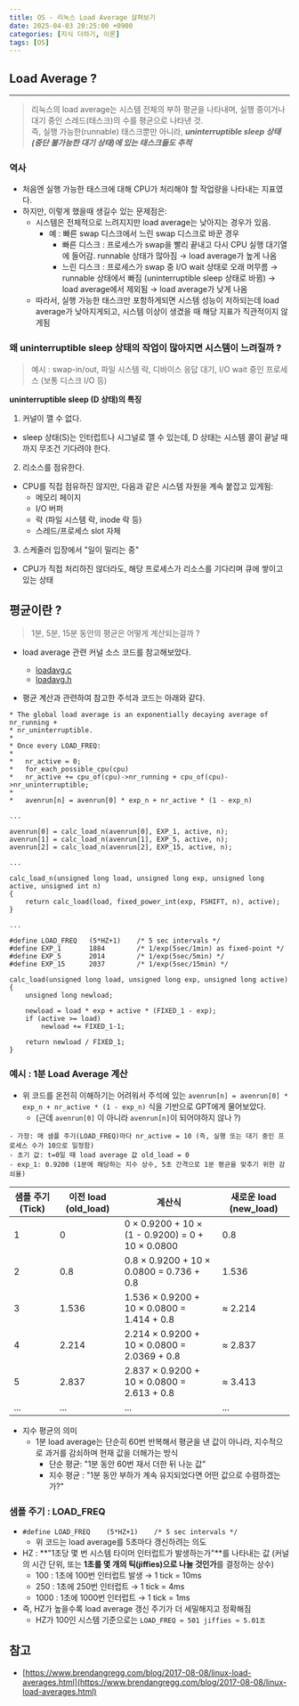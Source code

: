 ```yaml
---
title: OS - 리눅스 Load Average 살펴보기
date: 2025-04-03 20:25:00 +0900
categories: [지식 더하기, 이론]
tags: [OS]
---
```


## Load Average ?
---

> 리눅스의 load average는 시스템 전체의 부하 평균을 나타내며, 실행 중이거나 대기 중인 스레드(태스크)의 수를 평균으로 나타낸 것. <br>
> 즉, 실행 가능한(runnable) 태스크뿐만 아니라, ***uninterruptible sleep 상태(중단 불가능한 대기 상태)에 있는 태스크들도 추적***

### 역사
- 처음엔 실행 가능한 태스크에 대해 CPU가 처리해야 할 작업량을 나타내는 지표였다.
- 하지만, 이렇게 했을때 생길수 있는 문제점은:
  - 시스템은 전체적으로 느려지지만 load average는 낮아지는 경우가 있음.
    - 예 : 빠른 swap 디스크에서 느린 swap 디스크로 바꾼 경우
      - 빠른 디스크 : 프로세스가 swap을 빨리 끝내고 다시 CPU 실행 대기열에 들어감. runnable 상태가 많아짐 → load average가 높게 나옴
      - 느린 디스크 : 프로세스가 swap 중 I/O wait 상태로 오래 머무름 → runnable 상태에서 빠짐 (uninterruptible sleep 상태로 바뀜) → load average에서 제외됨 → load average가 낮게 나옴
  - 따라서, 실행 가능한 태스크만 포함하게되면 시스템 성능이 저하되는데 load average가 낮아지게되고, 시스템 이상이 생겼을 때 해당 지표가 직관적이지 않게됨

### 왜 uninterruptible sleep 상태의 작업이 많아지면 시스템이 느려질까 ?
>  예시 : swap-in/out, 파일 시스템 락, 디바이스 응답 대기, I/O wait 중인 프로세스 (보통 디스크 I/O 등)

**uninterruptible sleep (D 상태)의 특징**

1. 커널이 깰 수 없다.
- sleep 상태(S)는 인터럽트나 시그널로 깰 수 있는데, D 상태는 시스템 콜이 끝날 때까지 무조건 기다려야 한다.

2. 리소스를 점유한다.
- CPU를 직접 점유하진 않지만, 다음과 같은 시스템 자원을 계속 붙잡고 있게됨:
  - 메모리 페이지
  - I/O 버퍼
  - 락 (파일 시스템 락, inode 락 등)
  - 스레드/프로세스 slot 자체

3. 스케줄러 입장에서 "일이 밀리는 중"
- CPU가 직접 처리하진 않더라도, 해당 프로세스가 리소스를 기다리며 큐에 쌓이고 있는 상태

## 평균이란 ?
> 1분, 5분, 15분 동안의 평균은 어떻게 계산되는걸까 ?

- load average 관련 커널 소스 코드를 참고해보았다.
  - [loadavg.c](https://github.com/torvalds/linux/blob/402de7f/kernel/sched/loadavg.c)
  - [loadavg.h](https://github.com/torvalds/linux/blob/402de7fc880fef055bc984957454b532987e9ad0/include/linux/sched/loadavg.h)

- 평균 계산과 관련하여 참고한 주석과 코드는 아래와 같다.

```
* The global load average is an exponentially decaying average of nr_running +
* nr_uninterruptible.
*
* Once every LOAD_FREQ:
*
*   nr_active = 0;
*   for_each_possible_cpu(cpu)
*	nr_active += cpu_of(cpu)->nr_running + cpu_of(cpu)->nr_uninterruptible;
*
*   avenrun[n] = avenrun[0] * exp_n + nr_active * (1 - exp_n)

...

avenrun[0] = calc_load_n(avenrun[0], EXP_1, active, n);
avenrun[1] = calc_load_n(avenrun[1], EXP_5, active, n);
avenrun[2] = calc_load_n(avenrun[2], EXP_15, active, n);

...

calc_load_n(unsigned long load, unsigned long exp, unsigned long active, unsigned int n)
{
	return calc_load(load, fixed_power_int(exp, FSHIFT, n), active);
}

...

#define LOAD_FREQ	(5*HZ+1)	/* 5 sec intervals */
#define EXP_1		1884		/* 1/exp(5sec/1min) as fixed-point */
#define EXP_5		2014		/* 1/exp(5sec/5min) */
#define EXP_15		2037		/* 1/exp(5sec/15min) */

calc_load(unsigned long load, unsigned long exp, unsigned long active)
{
	unsigned long newload;

	newload = load * exp + active * (FIXED_1 - exp);
	if (active >= load)
		newload += FIXED_1-1;

	return newload / FIXED_1;
}
```

### 예시 : 1분 Load Average 계산
- 위 코드를 온전히 이해하기는 어려워서 주석에 있는 `avenrun[n] = avenrun[0] * exp_n + nr_active * (1 - exp_n)` 식을 기반으로 GPT에게 물어보았다.
  - (근데 `avenrun[0]` 이 아니라 `avenrun[n]`이 되어야하지 않나 ?)

```
- 가정: 매 샘플 주기(LOAD_FREQ)마다 nr_active = 10 (즉, 실행 또는 대기 중인 프로세스 수가 10으로 일정함)
- 초기 값: t=0일 때 load average 값 old_load = 0
- exp_1: 0.9200 (1분에 해당하는 지수 상수, 5초 간격으로 1분 평균을 맞추기 위한 감쇠율)
```

| 샘플 주기 (Tick) | 이전 load (old_load) | 계산식                                                                 | 새로운 load (new_load) |
|------------------|----------------------|------------------------------------------------------------------------|------------------------|
| 1                | 0                    | 0 × 0.9200 + 10 × (1 - 0.9200) = 0 + 10 × 0.0800                       | 0.8                    |
| 2                | 0.8                  | 0.8 × 0.9200 + 10 × 0.0800 = 0.736 + 0.8                               | 1.536                  |
| 3                | 1.536                | 1.536 × 0.9200 + 10 × 0.0800 = 1.414 + 0.8                             | ≈ 2.214                |
| 4                | 2.214                | 2.214 × 0.9200 + 10 × 0.0800 = 2.0369 + 0.8                           | ≈ 2.837                |
| 5                | 2.837                | 2.837 × 0.9200 + 10 × 0.0800 = 2.613 + 0.8                             | ≈ 3.413                |
| ...              | ...                  | ...                                                                    | ...                    |

- 지수 평균의 의미
  - 1분 load average는 단순히 60번 반복해서 평균을 낸 값이 아니라, 지수적으로 과거를 감쇠하며 현재 값을 더해가는 방식
    - 단순 평균: "1분 동안 60번 재서 더한 뒤 나눈 값"
    - 지수 평균 : "1분 동안 부하가 계속 유지되었다면 어떤 값으로 수렴하겠는가?"

### 샘플 주기 : LOAD_FREQ
- `#define LOAD_FREQ	(5*HZ+1)	/* 5 sec intervals */`
  - 위 코드는 load average를 5초마다 갱신하려는 의도
- HZ : **"1초당 몇 번 시스템 타이머 인터럽트가 발생하는가"**를 나타내는 값 (커널의 시간 단위, 또는 **1초를 몇 개의 틱(jiffies)으로 나눌 것인가**를 결정하는 상수)
  - 100 :	1초에 100번 인터럽트 발생 → 1 tick = 10ms
  - 250	: 1초에 250번 인터럽트 → 1 tick = 4ms
  - 1000 : 1초에 1000번 인터럽트 → 1 tick = 1ms
- 즉, HZ가 높을수록 load average 갱신 주기가 더 세밀해지고 정확해짐
  - HZ가 100인 시스템 기준으로는 `LOAD_FREQ ≈ 501 jiffies ≈ 5.01초`

## 참고
- [https://www.brendangregg.com/blog/2017-08-08/linux-load-averages.html](https://www.brendangregg.com/blog/2017-08-08/linux-load-averages.html)
